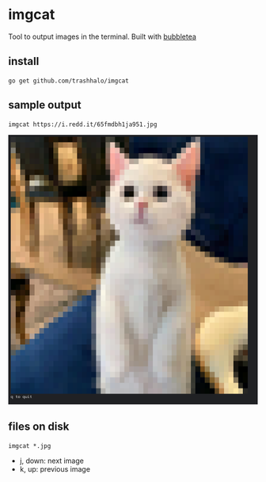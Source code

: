 # imgcat

Tool to output images in the terminal. Built with [bubbletea](https://github.com/charmbracelet/bubbletea)

## install

```
go get github.com/trashhalo/imgcat
```

## sample output
```
imgcat https://i.redd.it/65fmdbh1ja951.jpg
```

![sample](./sample.png)

## files on disk

```
imgcat *.jpg
```

- j, down: next image
- k, up: previous image